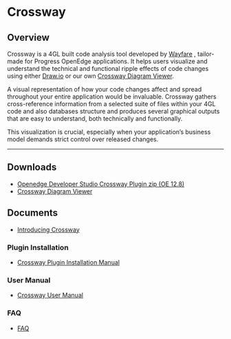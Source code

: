 # Crossway

## Overview
Crossway is a 4GL built code analysis tool developed by [Wayfare](https://wayfare.ro/) , tailor-made for Progress OpenEdge applications. It helps users visualize and understand the technical and functional ripple effects of code changes using either [Draw.io](https://www.drawio.com/) or our own [Crossway Diagram Viewer](https://wayfare.ro/tools/crossway/Crossway-Diagram-Viewer-Setup-v1.0.zip).

A visual representation of how your code changes affect and spread throughout your entire application would be invaluable. Crossway gathers cross-reference information from a selected suite of files within your 4GL code and also databases structure and produces several graphical outputs that are easy to understand, both technically and functionally.

This visualization is crucial, especially when your application’s business model demands strict control over released changes.


---

## Downloads
  - [Openedge Developer Studio Crossway Plugin zip (OE 12.8)](https://github.com/wayfarero/CrossWay/blob/main/plugin/CrosswayPlugin-1.0.0.zip)
  - [Crossway Diagram Viewer](https://wayfare.ro/tools/crossway/Crossway-Diagram-Viewer-Setup-v1.0.zip)

## Documents

  - [Introducing Crossway](https://github.com/wayfarero/CrossWay/blob/main/doc/Introducing%20Crossway%20See%20Your%204GL%20Code%20Like%20Never%20Before.pdf)

### Plugin Installation
  - [Crossway Plugin Installation Manual](https://github.com/wayfarero/CrossWay/blob/main/doc/CROSSWAY%20PLUGIN%20INSTALLATION.pdf)
### User Manual
  - [Crossway User Manual](https://github.com/wayfarero/CrossWay/blob/main/doc/CROSSWAY%20USER%20MANUAL.pdf)
### FAQ
  - [FAQ](https://github.com/wayfarero/CrossWay/blob/main/doc/FAQ.pdf)





